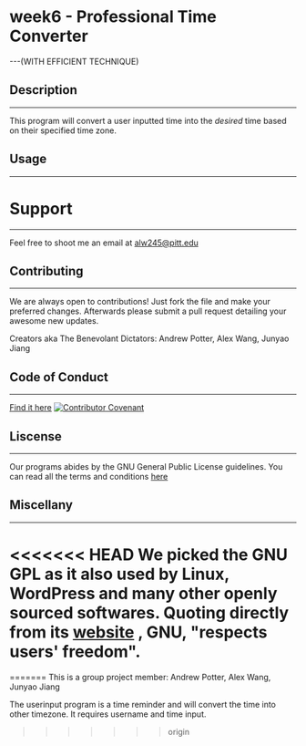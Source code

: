 # week6 - Professional Time Converter
---(WITH EFFICIENT TECHNIQUE)


## Description
---
This program will convert a user inputted time into the *desired* time based on their specified time zone.

## Usage
---


# Support
---
Feel free to shoot me an email at  alw245@pitt.edu

## Contributing
---
We are always open to contributions! Just fork the file and make your preferred changes. Afterwards please submit a pull request detailing your awesome new updates.


Creators aka The Benevolant Dictators: Andrew Potter, Alex Wang, Junyao Jiang

## Code of Conduct
---
[Find it here](CODE-OF-CONDUCT.md)
[![Contributor Covenant](https://img.shields.io/badge/Contributor%20Covenant-v2.0%20adopted-ff69b4.svg)](code_of_conduct.md)


## Liscense 
---
Our programs abides by the GNU General Public License guidelines.
You can read all the terms and conditions [here](LICENSE.md)

## Miscellany
---
<<<<<<< HEAD
We picked the GNU GPL as it also used by Linux, WordPress and many other openly sourced softwares. Quoting directly from its [website](https://www.gnu.org/home.html) , GNU, "respects users' freedom".
=======
=======
This is a group project
member: Andrew Potter, Alex Wang, Junyao Jiang

The userinput program is a time reminder and will convert the time into other timezone. It requires username and time input.

>>>>>>> origin
